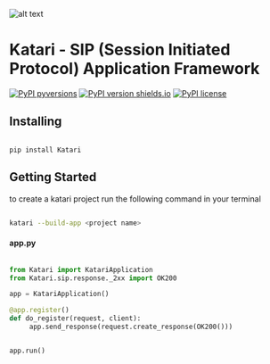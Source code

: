 ![alt text](https://github.com/hyperioxx/Katari/blob/master/Katari.png "Katari Logo")

# Katari - SIP (Session Initiated Protocol) Application Framework

[![PyPI pyversions](https://img.shields.io/pypi/status/Katari.svg)](https://pypi.org/project/Katari/)
[![PyPI version shields.io](https://img.shields.io/pypi/v/Katari.svg)](https://pypi.python.org/pypi/Katari/)
[![PyPI license](https://img.shields.io/pypi/l/Katari.svg)](https://pypi.python.org/pypi/Katari/)


## Installing

```

pip install Katari 

```

## Getting Started

to create a katari project run the following command in your terminal

```bash

katari --build-app <project name>

```


#### app.py
```python

from Katari import KatariApplication
from Katari.sip.response._2xx import OK200

app = KatariApplication()

@app.register()
def do_register(request, client):
     app.send_response(request.create_response(OK200()))


app.run()

```
